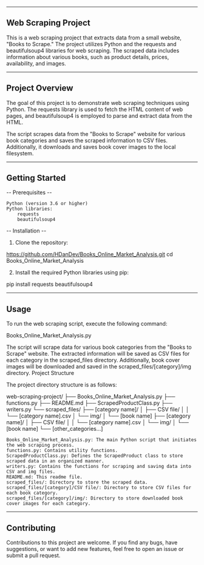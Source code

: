 --------------------
Web Scraping Project
--------------------

This is a web scraping project that extracts data from a small website, "Books to Scrape." The project utilizes Python and the requests and beautifulsoup4 libraries for web scraping. The scraped data includes information about various books, such as product details, prices, availability, and images.

----------------
Project Overview
----------------

The goal of this project is to demonstrate web scraping techniques using Python. The requests library is used to fetch the HTML content of web pages, and beautifulsoup4 is employed to parse and extract data from the HTML.

The script scrapes data from the "Books to Scrape" website for various book categories and saves the scraped information to CSV files. Additionally, it downloads and saves book cover images to the local filesystem.

---------------
Getting Started
---------------

-- Prerequisites --

    Python (version 3.6 or higher)
    Python libraries:
        requests
        beautifulsoup4

-- Installation --

1. Clone the repository:

https://github.com/HDanDev/Books_Online_Market_Analysis.git
cd Books_Online_Market_Analysis

2. Install the required Python libraries using pip:

pip install requests beautifulsoup4

-----
Usage
-----

To run the web scraping script, execute the following command:

Books_Online_Market_Analysis.py

The script will scrape data for various book categories from the "Books to Scrape" website. The extracted information will be saved as CSV files for each category in the scraped_files directory. Additionally, book cover images will be downloaded and saved in the scraped_files/[category]/img directory.
Project Structure

The project directory structure is as follows:

web-scraping-project/
  ├── Books_Online_Market_Analysis.py
  ├── functions.py
  ├── README.md
  ├── ScrapedProductClass.py
  ├── writers.py
  └── scraped_files/
      ├── [category name]/
      │   ├── CSV file/
      │   │   └── [category name].csv
      │   └── img/
      │       └── [book name]
      ├── [category name]/
      │   ├── CSV file/
      │   │   └── [category name].csv
      │   └── img/
      │       └── [book name]
      └── [other_categories...]

    Books_Online_Market_Analysis.py: The main Python script that initiates the web scraping process.
    functions.py: Contains utility functions.
    ScrapedProductClass.py: Defines the ScrapedProduct class to store scraped data in an organized manner.
    writers.py: Contains the functions for scraping and saving data into CSV and img files.
    README.md: This readme file.
    scraped_files/: Directory to store the scraped data.
    scraped_files/[category]/CSV file/: Directory to store CSV files for each book category.
    scraped_files/[category]/img/: Directory to store downloaded book cover images for each category.

------------
Contributing
------------

Contributions to this project are welcome. If you find any bugs, have suggestions, or want to add new features, feel free to open an issue or submit a pull request.
